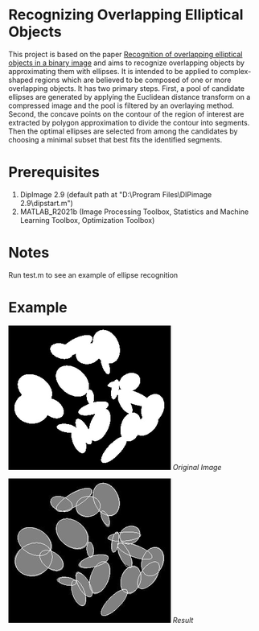 # Recognizing Overlapping Elliptical Objects

This project is based on the paper [Recognition of overlapping elliptical objects in a binary image](https://link.springer.com/article/10.1007/s10044-020-00951-z)
and aims to recognize overlapping objects by approximating them with ellipses. It is intended to be applied to complex-shaped regions which are believed to be
composed of one or more overlapping objects. It has two primary steps. First, a pool of candidate ellipses are generated by applying the Euclidean distance transform on
a compressed image and the pool is filtered by an overlaying method. Second, the concave points on the contour of the region of interest are extracted by polygon
approximation to divide the contour into segments. Then the optimal ellipses are selected from among the candidates by choosing a minimal subset that best fits the
identified segments.

# Prerequisites

1. DipImage 2.9 (default path at "D:\Program Files\DIPimage 2.9\dipstart.m")
2. MATLAB_R2021b (Image Processing Toolbox, Statistics and Machine Learning Toolbox, Optimization Toolbox)

# Notes

Run test.m to see an example of ellipse recognition

# Example

![GitHub Example](/pics/example.jpg)
*Original Image*

![GitHub result](/pics/result.jpg)
*Result*
